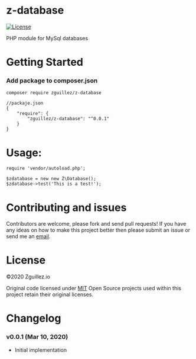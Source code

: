 # z-database

[![License](http://img.shields.io/:license-mit-blue.svg)](http://doge.mit-license.org)

PHP module for MySql databases

# Getting Started

### Add package to composer.json

`composer require zguillez/z-database`

	//packaje.json
	{
        "require": {
            "zguillez/z-database": "^0.0.1"
        }
    }

# Usage:

	require 'vendor/autoload.php';
	
	$zdatabase = new new Z\Database();
	$zdatabase->test('This is a test!');


# Contributing and issues

Contributors are welcome, please fork and send pull requests! If you have any ideas on how to make this project better then please submit an issue or send me an [email](mailto:mail@zguillez.io).

# License

©2020 Zguillez.io

Original code licensed under [MIT](https://en.wikipedia.org/wiki/MIT_License) Open Source projects used within this project retain their original licenses.

# Changelog

### v0.0.1 (Mar 10, 2020) 

* Initial implementation